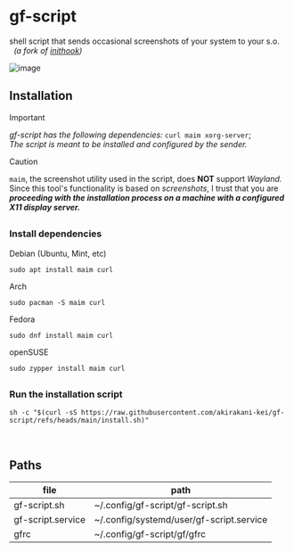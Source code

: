 # gf-script
shell script that sends occasional screenshots of your system to your s.o. <br>
&nbsp; *(a fork of [inithook](https://github.com/akirakani-kei/inithook))*
<br>

![image](https://github.com/user-attachments/assets/94a57450-f820-4f9d-bccb-dabce56c8445)

## Installation

> [!IMPORTANT]
> *gf-script has the following dependencies:*
`curl maim xorg-server`; <br>
> *The script is meant to be installed and configured by the sender.*

> [!CAUTION]
> `maim`, the screenshot utility used in the script, does **NOT** support *Wayland.* <br>
> Since this tool's functionality is based on *screenshots*, I trust that you are _**proceeding with the installation process on a machine with a configured X11 display server.**_

##

### Install dependencies


Debian (Ubuntu, Mint, etc)
```shell
sudo apt install maim curl
```

Arch
```shell
sudo pacman -S maim curl
```

Fedora
```shell
sudo dnf install maim curl
```

openSUSE
```shell
sudo zypper install maim curl
```

##

### Run the installation script

```shell
sh -c "$(curl -sS https://raw.githubusercontent.com/akirakani-kei/gf-script/refs/heads/main/install.sh)"
```

<br>

## Paths

file                    |  path
------------------------|----------------------
gf-script.sh            | ~/.config/gf-script/gf-script.sh
gf-script.service       | ~/.config/systemd/user/gf-script.service
gfrc                    | ~/.config/gf-script/gf/gfrc

<br>

